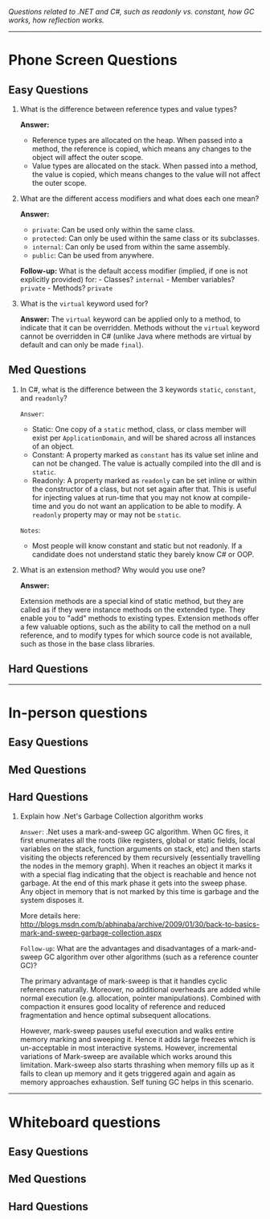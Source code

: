 *Questions related to .NET and C#, such as readonly vs. constant, how GC works, how reflection works.*

---

# Phone Screen Questions

## Easy Questions

1. What is the difference between reference types and value types?

    **Answer:**
    * Reference types are allocated on the heap. When passed into a method, the reference is copied, which means any changes to the object will affect the outer scope.
    * Value types are allocated on the stack. When passed into a method, the value is copied, which means changes to the value will not affect the outer scope.

2. What are the different access modifiers and what does each one mean?

    **Answer:**
    * `private`: Can be used only within the same class.
    * `protected`: Can only be used within the same class or its subclasses.
    * `internal`: Can only be used from within the same assembly.
    * `public`: Can be used from anywhere.

    **Follow-up:** What is the default access modifier (implied, if one is not explicitly provided) for:
       - Classes? `internal`
       - Member variables? `private`
       - Methods? `private`

3. What is the `virtual` keyword used for?

    **Answer:** The `virtual` keyword can be applied only to a method, to indicate that it can be overridden. Methods without the `virtual` keyword cannot be overridden in C# (unlike Java where methods are virtual by default and can only be made `final`).

## Med Questions

1. In C#, what is the difference between the 3 keywords `static`, `constant`, and `readonly`?

    `Answer`:
    * Static: One copy of a `static` method, class, or class member will exist per `ApplicationDomain`, and will be shared across all instances of an object.
    * Constant: A property marked as `constant` has its value set inline and can not be changed.  The value is actually compiled into the dll and is `static`.
    * Readonly: A property marked as `readonly` can be set inline or within the constructor of a class, but not set again after that.  This is useful for injecting values at run-time that you may not know at compile-time and you do not want an application to be able to modify.  A `readonly` property may or may not be `static`.

    `Notes`:
    * Most people will know constant and static but not readonly.  If a candidate does not understand static they barely know C# or OOP.

2. What is an extension method? Why would you use one?

    **Answer:** 

    Extension methods are a special kind of static method, but they are called as if they were instance methods on the extended type. They enable you to "add" methods to existing types. Extension methods offer a few valuable options, such as the ability to call the method on a null reference, and to modify types for which source code is not available, such as those in the base class libraries.

## Hard Questions

---

# In-person questions

## Easy Questions

## Med Questions

## Hard Questions

1. Explain how .Net's Garbage Collection algorithm works

    `Answer`: .Net uses a mark-and-sweep GC algorithm.  When GC fires, it first enumerates all the roots (like registers, global or static fields, local variables on the stack, function arguments on stack, etc) and then starts visiting the objects referenced by them recursively (essentially travelling the nodes in the memory graph). When it reaches an object it marks it with a special flag indicating that the object is reachable and hence not garbage. At the end of this mark phase it gets into the sweep phase. Any object in memory that is not marked by this time is garbage and the system disposes it.

    More details here: http://blogs.msdn.com/b/abhinaba/archive/2009/01/30/back-to-basics-mark-and-sweep-garbage-collection.aspx

    `Follow-up`: What are the advantages and disadvantages of a mark-and-sweep GC algorithm over other algorithms (such as a reference counter GC)?

    The primary advantage of mark-sweep is that it handles cyclic references naturally. Moreover, no additional overheads are added while normal execution (e.g. allocation, pointer manipulations). Combined with compaction it ensures good locality of reference and reduced fragmentation and hence optimal subsequent allocations.

    However, mark-sweep pauses useful execution and walks entire memory marking and sweeping it. Hence it adds large freezes which is un-acceptable in most interactive systems. However, incremental variations of Mark-sweep are available which works around this limitation. Mark-sweep also starts thrashing when memory fills up as it fails to clean up memory and it gets triggered again and again as memory approaches exhaustion. Self tuning GC helps in this scenario.

---

# Whiteboard questions

## Easy Questions

## Med Questions

## Hard Questions